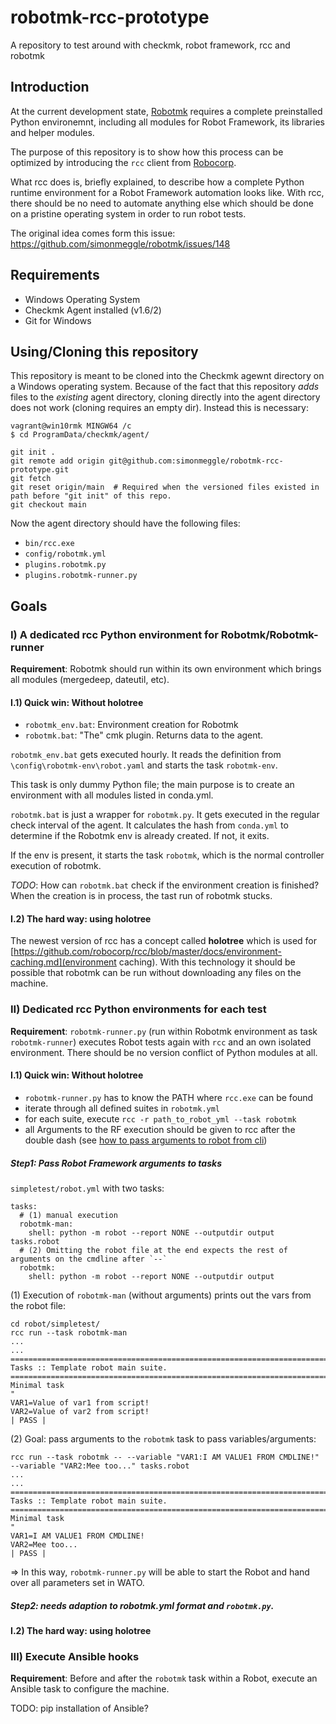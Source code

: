 # robotmk-rcc-prototype
A repository to test around with checkmk, robot framework, rcc and robotmk


## Introduction

At the current development state, [Robotmk](www.robotmk.org) requires a complete preinstalled Python environemnt, including all modules for Robot Framework, its libraries and helper modules. 

The purpose of this repository is to show how this process can be optimized by introducing the `rcc` client from [Robocorp](https://github.com/robocorp).

What rcc does is, briefly explained, to describe how a complete Python runtime environment for a Robot Framework automation looks like. With rcc, there should be no need to automate anything else which should be done on a pristine operating system in order to run robot tests. 

The original idea comes form this issue: https://github.com/simonmeggle/robotmk/issues/148

## Requirements

* Windows Operating System
* Checkmk Agent installed (v1.6/2)
* Git for Windows


## Using/Cloning this repository

This repository is meant to be cloned into the Checkmk agewnt directory on a Windows operating system. 
Because of the fact that this repository _adds_ files to the *existing* agent directory, cloning directly into the agent directory does not work (cloning requires an empty dir). Instead this is necessary: 

```
vagrant@win10rmk MINGW64 /c
$ cd ProgramData/checkmk/agent/

git init .
git remote add origin git@github.com:simonmeggle/robotmk-rcc-prototype.git
git fetch
git reset origin/main  # Required when the versioned files existed in path before "git init" of this repo.
git checkout main
```

Now the agent directory should have the following files: 

* `bin/rcc.exe`
* `config/robotmk.yml`
* `plugins.robotmk.py`
* `plugins.robotmk-runner.py`


## Goals

### I) A dedicated rcc Python environment for Robotmk/Robotmk-runner

**Requirement**: Robotmk should run within its own environment which brings all modules (mergedeep, dateutil, etc).

#### I.1) Quick win: Without holotree

* `robotmk_env.bat`: Environment creation for Robotmk
* `robotmk.bat`: "The" cmk plugin. Returns data to the agent. 

`robotmk_env.bat` gets executed hourly. It reads the definition from `\config\robotmk-env\robot.yaml` and starts the task `robotmk-env`. 

This task is only dummy Python file; the main purpose is to create an environment with all modules listed in conda.yml.

`robotmk.bat` is just a wrapper for `robotmk.py`. It gets executed in the regular check interval of the agent. It calculates the hash from `conda.yml` to determine if the Robotmk env is already created. If not, it exits. 

If the env is present, it starts the task `robotmk`, which is the normal controller execution of robotmk. 

*TODO*: How can `robotmk.bat` check if the environment creation is finished? When the creation is in process, the tast run of robotmk stucks.

#### I.2) The hard way: using holotree

The newest version of rcc has a concept called **holotree** which is used for [https://github.com/robocorp/rcc/blob/master/docs/environment-caching.md](environment caching). With this technology it should be possible that robotmk can be run without downloading any files on the machine. 


### II) Dedicated rcc Python environments for each test 

**Requirement**: `robotmk-runner.py` (run within Robotmk environment as task `robotmk-runner`) executes Robot tests again with `rcc` and an own isolated environment. There should be no version conflict of Python modules at all. 

#### I.1) Quick win: Without holotree

* `robotmk-runner.py` has to know the PATH where `rcc.exe` can be found
* iterate through all defined suites in `robotmk.yml`
* for each suite, execute `rcc -r path_to_robot_yml --task robotmk`
* all Arguments to the RF execution should be given to rcc after the double dash (see [how to pass arguments to robot from cli](https://github.com/robocorp/rcc/blob/master/docs/recipes.md#how-pass-arguments-to-robot-from-cli))

##### Step1: Pass Robot Framework arguments to tasks

`simpletest/robot.yml` with two tasks: 

```
tasks:
  # (1) manual execution 
  robotmk-man:
    shell: python -m robot --report NONE --outputdir output tasks.robot
  # (2) Omitting the robot file at the end expects the rest of arguments on the cmdline after `--` 
  robotmk:
    shell: python -m robot --report NONE --outputdir output 
```

(1) Execution of `robotmk-man` (without arguments) prints out the vars from the robot file:

```
cd robot/simpletest/
rcc run --task robotmk-man
...
...
==============================================================================
Tasks :: Template robot main suite.
==============================================================================
Minimal task                                                          "
VAR1=Value of var1 from script!
VAR2=Value of var2 from script!
| PASS |
``` 

(2) Goal: pass arguments to the `robotmk` task to pass variables/arguments:

```
rcc run --task robotmk -- --variable "VAR1:I AM VALUE1 FROM CMDLINE!" --variable "VAR2:Mee too..." tasks.robot
...
...
==============================================================================
Tasks :: Template robot main suite.
==============================================================================
Minimal task                                                          "
VAR1=I AM VALUE1 FROM CMDLINE!
VAR2=Mee too...
| PASS |
```

=> In this way, `robotmk-runner.py` will be able to start the Robot and hand over all parameters set in WATO.


##### Step2: needs adaption to robotmk.yml format and `robotmk.py`. 

#### I.2) The hard way: using holotree


### III) Execute Ansible hooks

**Requirement**: Before and after the `robotmk` task within a Robot, execute an Ansible task to configure the machine. 

TODO: pip installation of Ansible? 